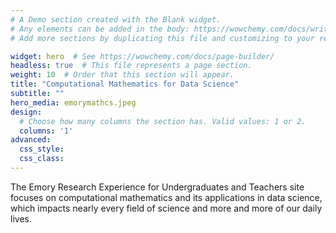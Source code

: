 ```yaml
---
# A Demo section created with the Blank widget.
# Any elements can be added in the body: https://wowchemy.com/docs/writing-markdown-latex/
# Add more sections by duplicating this file and customizing to your requirements.

widget: hero  # See https://wowchemy.com/docs/page-builder/
headless: true  # This file represents a page section.
weight: 10  # Order that this section will appear.
title: "Computational Mathematics for Data Science"
subtitle: ""
hero_media: emorymathcs.jpeg
design:
  # Choose how many columns the section has. Valid values: 1 or 2.
  columns: '1'
advanced:
  css_style:
  css_class:
---
```


The Emory Research Experience for Undergraduates and Teachers site focuses on computational mathematics and its applications  in  data  science,  which  impacts  nearly  every  field  of  science  and  more  and  more  of  our  daily  lives.
